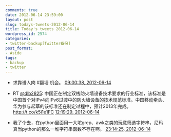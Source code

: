 ```yaml
---
comments: true
date: 2012-06-14 23:59:00
layout: post
slug: todays-tweets-2012-06-14
title: Today's tweets 2012-06-14
wordpress_id: 2574
categories:
- twitter-backup[Twitter备份]
post_format:
- Aside
tags:
- backup
- twitter
---
```





  * 求靠谱人肉 #翻墙 机会。 [09:00:38, 2012-06-14](http://twitter.com/gfrog/statuses/213073427190394880)





  * RT [@dlb2825](http://twitter.com/dlb2825): 中国正在制定双栈防火墙设备技术要求的行业标准，该标准是中国首个对IPv4向IPv6过渡中的防火墙设备的技术规范标准。中国移动牵头、华为参与起草的该标准还在制定过程中，预计2013年完成。http://t.co/k5i1e1FC [12:19:29, 2012-06-14](http://twitter.com/gfrog/statuses/213123471335624704)





  * 我了个去，在python里面用一大坨grep、awk之类的玩意筛选字符串，尼玛真当python的那么一堆字符串函数不存在啊。 [23:14:25, 2012-06-14](http://twitter.com/gfrog/statuses/213288289023700994)




